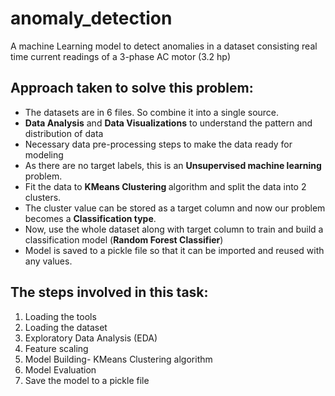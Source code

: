 # anomaly_detection
 A machine Learning model to detect anomalies in a dataset consisting real time current readings of a 3-phase AC motor (3.2 hp)

## Approach taken to solve this problem:
* The datasets are in 6 files. So combine it into a single source.
* <b>Data Analysis</b> and <b>Data Visualizations</b> to understand the pattern and distribution of data
* Necessary data pre-processing steps to make the data ready for modeling
* As there are no target labels, this is an <b>Unsupervised machine learning</b> problem.
* Fit the data to <b>KMeans Clustering </b>algorithm and split the data into 2 clusters.
* The cluster value can be stored as a target column and now our problem becomes a <b>Classification type</b>.
* Now, use the whole dataset along with target column to train and build a classification model (<b>Random Forest Classifier</b>)
* Model is saved to a pickle file so that it can be imported and reused with any values.

## The steps involved in this task:
1. Loading the tools
2. Loading the dataset
3. Exploratory Data Analysis (EDA)
4. Feature scaling
5. Model Building- KMeans Clustering algorithm
6. Model Evaluation
7. Save the model to a pickle file
